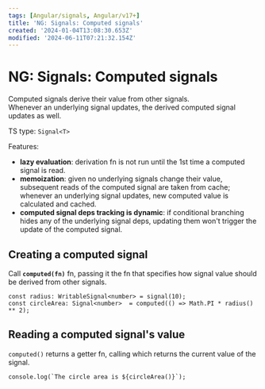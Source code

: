 ```yaml
---
tags: [Angular/signals, Angular/v17+]
title: 'NG: Signals: Computed signals'
created: '2024-01-04T13:08:30.653Z'
modified: '2024-06-11T07:21:32.154Z'
---
```


# NG: Signals: Computed signals

Computed signals derive their value from other signals.  
Whenever an underlying signal updates, the derived computed signal updates as well.

TS type: `Signal<T>`

Features:
- **lazy evaluation**: derivation fn is not run until the 1st time a computed signal is read.
- **memoization**: given no underlying signals change their value, subsequent reads of the computed signal are taken from cache; whenever an underlying signal updates, new computed value is calculated and cached.
- **computed signal deps tracking is dynamic**: if conditional branching hides any of the underlying signal deps, updating them won't trigger the update of the computed signal.


## Creating a computed signal

Call **`computed(fn)`** fn, passing it the fn that specifies how signal value should be derived from other signals.
```
const radius: WritableSignal<number> = signal(10);
const circleArea: Signal<number>  = computed(() => Math.PI * radius() ** 2);
```


## Reading a computed signal's value

`computed()` returns a getter fn, calling which returns the current value of the signal.
```
console.log(`The circle area is ${circleArea()}`);
```

